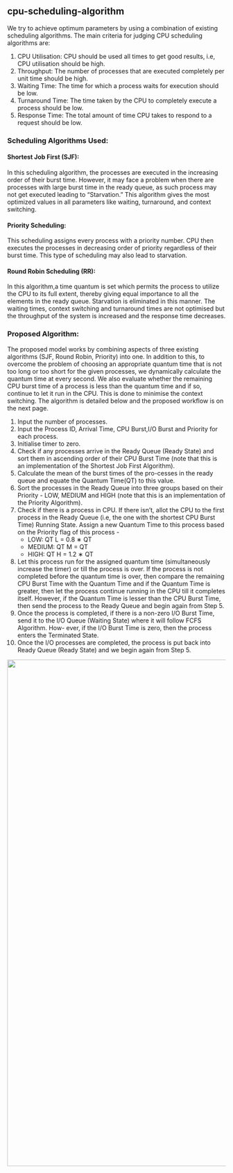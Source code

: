 ## cpu-scheduling-algorithm

We try to achieve optimum parameters by using a combination of existing scheduling algorithms. The main criteria for judging CPU scheduling algorithms are:
1. CPU Utilisation: CPU should be used all times to get good results, i.e, CPU utilisation should be high.
2. Throughput: The number of processes that are executed completely per unit time should be high.
3. Waiting Time: The time for which a process waits for execution should be low.
4. Turnaround Time: The time taken by the CPU to completely execute a process should be low.
5. Response Time: The total amount of time CPU takes to respond to a request should be low.

### Scheduling Algorithms Used:

#### Shortest Job First (SJF): 
In this scheduling algorithm, the processes are executed in the increasing order of their burst time. However, it may face a problem when there are processes with large burst time in the ready queue, as such process may not get executed leading to “Starvation.” This algorithm gives the most optimized values in all parameters like waiting, turnaround, and context switching.

#### Priority Scheduling: 
This scheduling assigns every process with a priority number. CPU then executes the processes in decreasing order of priority regardless of their burst time. This type of scheduling may also lead to starvation.

#### Round Robin Scheduling (RR): 
In this algorithm,a time quantum is set which permits the process to utilize the CPU to its full extent, thereby giving equal importance to all the elements in
the ready queue. Starvation is eliminated in this manner. The waiting times, context switching and turnaround times are not optimised but the throughput of the system is increased and the response time decreases.

###  Proposed Algorithm:
The proposed model works by combining aspects of three existing algorithms (SJF, Round Robin, Priority) into one. In addition to this, to overcome the problem of choosing an appropriate quantum time that is not too long or too short for the given processes, we dynamically calculate the quantum time at every second. We also evaluate whether the remaining CPU burst time of a process is less than the quantum time and if so, continue to let it run in the CPU. This is done to minimise the context switching. The algorithm is detailed below and the proposed workflow is on the next page.
1. Input the number of processes.
2. Input the Process ID, Arrival Time, CPU Burst,I/O Burst and Priority for each process.
3. Initialise timer to zero.
4. Check if any processes arrive in the Ready Queue (Ready State) and sort them in ascending order of their CPU Burst Time (note that this is an implementation of the Shortest Job First Algorithm).
5. Calculate the mean of the burst times of the pro-cesses in the ready queue and equate the Quantum Time(QT) to this value.
6. Sort the processes in the Ready Queue into three groups based on their Priority - LOW, MEDIUM and HIGH (note that this is an implementation of the Priority Algorithm).
7. Check if there is a process in CPU. If there isn’t, allot the CPU to the first process in the Ready Queue (i.e, the one with the shortest CPU Burst Time) Running State. Assign a new Quantum Time to this process based on the Priority flag of this process -
     - LOW: QT L = 0.8 ∗ QT
     - MEDIUM: QT M = QT
     - HIGH: QT H = 1.2 ∗ QT
8. Let this process run for the assigned quantum time (simultaneously increase the timer) or till the process is over. If the process is not completed before the quantum time is over, then compare the remaining CPU Burst Time with the Quantum Time and if the Quantum Time is greater, then let the process continue running in the CPU till it completes itself. However, if the Quantum Time is lesser than the CPU Burst Time, then send the process to the Ready Queue and begin again from
Step 5.
9. Once the process is completed, if there is a non-zero I/O Burst Time, send it to the I/O Queue (Waiting State) where it will follow FCFS Algorithm. How-
ever, if the I/O Burst Time is zero, then the process enters the Terminated State.
10. Once the I/O processes are completed, the process is put back into Ready Queue (Ready State) and we begin again from Step 5.

<p align="center">
  <img width="‪827‬" height="1169" src="https://github.com/28shambhavi/hybrid-round-robin/blob/main/OS-flowchart.jpg">
</p>
